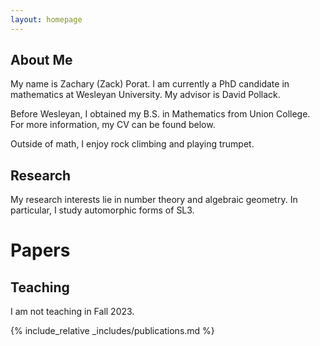 ```yaml
---
layout: homepage
---
```


## About Me

My name is Zachary (Zack) Porat.  I am currently a PhD candidate in mathematics at Wesleyan University.  My advisor is David Pollack.

Before Wesleyan, I obtained my B.S. in Mathematics from Union College.  For more information, my CV can be found below.

Outside of math, I enjoy rock climbing and playing trumpet. 

## Research 

My research interests lie in number theory and algebraic geometry. In particular, I study automorphic forms of SL3.

# Papers

## Teaching

I am not teaching in Fall 2023.

{% include_relative _includes/publications.md %}

